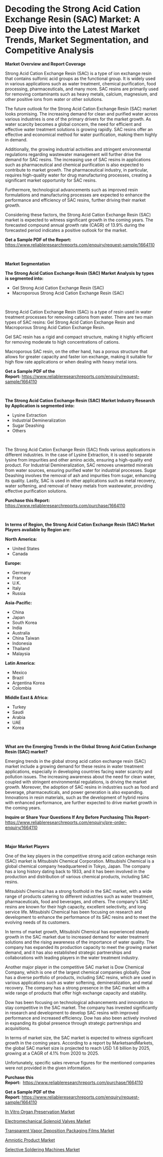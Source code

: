 <p><h1>Decoding the Strong Acid Cation Exchange Resin (SAC) Market: A Deep Dive into the Latest Market Trends, Market Segmentation, and Competitive Analysis</h1></p><p><strong>Market Overview and Report Coverage</strong></p>
<p><p>Strong Acid Cation Exchange Resin (SAC) is a type of ion exchange resin that contains sulfonic acid groups as the functional group. It is widely used in various applications such as water treatment, chemical purification, food processing, pharmaceuticals, and many more. SAC resins are primarily used for removing contaminants such as heavy metals, calcium, magnesium, and other positive ions from water or other solutions.</p><p>The future outlook for the Strong Acid Cation Exchange Resin (SAC) market looks promising. The increasing demand for clean and purified water across various industries is one of the primary drivers for the market growth. As water scarcity becomes a global concern, the need for efficient and effective water treatment solutions is growing rapidly. SAC resins offer an effective and economical method for water purification, making them highly in demand.</p><p>Additionally, the growing industrial activities and stringent environmental regulations regarding wastewater management will further drive the demand for SAC resins. The increasing use of SAC resins in applications such as pharmaceutical and chemical purification is also expected to contribute to market growth. The pharmaceutical industry, in particular, requires high-quality water for drug manufacturing processes, creating a significant market opportunity for SAC resins.</p><p>Furthermore, technological advancements such as improved resin formulations and manufacturing processes are expected to enhance the performance and efficiency of SAC resins, further driving their market growth.</p><p>Considering these factors, the Strong Acid Cation Exchange Resin (SAC) market is expected to witness significant growth in the coming years. The forecasted compound annual growth rate (CAGR) of 13.9% during the forecasted period indicates a positive outlook for the market.</p></p>
<p><strong>Get a Sample PDF of the Report:</strong> <a href="https://www.reliableresearchreports.com/enquiry/request-sample/1664110">https://www.reliableresearchreports.com/enquiry/request-sample/1664110</a></p>
<p>&nbsp;</p>
<p><strong>Market Segmentation</strong></p>
<p><strong>The Strong Acid Cation Exchange Resin (SAC) Market Analysis by types is segmented into:</strong></p>
<p><ul><li>Gel Strong Acid Cation Exchange Resin (SAC)</li><li>Macroporous Strong Acid Cation Exchange Resin (SAC)</li></ul></p>
<p>&nbsp;</p>
<p><p>Strong Acid Cation Exchange Resin (SAC) is a type of resin used in water treatment processes for removing cations from water. There are two main types of SAC resins: Gel Strong Acid Cation Exchange Resin and Macroporous Strong Acid Cation Exchange Resin. </p><p>Gel SAC resin has a rigid and compact structure, making it highly efficient for removing moderate to high concentrations of cations. </p><p>Macroporous SAC resin, on the other hand, has a porous structure that allows for greater capacity and faster ion exchange, making it suitable for high flow rate applications or when dealing with heavy metal ions.</p></p>
<p><strong>Get a Sample PDF of the Report:</strong>&nbsp;<a href="https://www.reliableresearchreports.com/enquiry/request-sample/1664110">https://www.reliableresearchreports.com/enquiry/request-sample/1664110</a></p>
<p>&nbsp;</p>
<p><strong>The Strong Acid Cation Exchange Resin (SAC) Market Industry Research by Application is segmented into:</strong></p>
<p><ul><li>Lysine Extraction</li><li>Industrial Demineralization</li><li>Sugar Deashing</li><li>Others</li></ul></p>
<p>&nbsp;</p>
<p><p>The Strong Acid Cation Exchange Resin (SAC) finds various applications in different industries. In the case of Lysine Extraction, it is used to separate lysine from impurities and other amino acids, ensuring a high-quality end product. For Industrial Demineralization, SAC removes unwanted minerals from water sources, ensuring purified water for industrial processes. Sugar Deashing involves the removal of ash and impurities from sugar, enhancing its quality. Lastly, SAC is used in other applications such as metal recovery, water softening, and removal of heavy metals from wastewater, providing effective purification solutions.</p></p>
<p><strong>Purchase this Report:</strong>&nbsp; <a href="https://www.reliableresearchreports.com/purchase/1664110">https://www.reliableresearchreports.com/purchase/1664110</a></p>
<p>&nbsp;</p>
<p><strong>In terms of Region, the Strong Acid Cation Exchange Resin (SAC) Market Players available by Region are:</strong></p>
<p>
    <p> <strong> North America: </strong>
        <ul>
            <li>United States</li>
            <li>Canada</li>
        </ul>
        </p> 
    <p> <strong> Europe: </strong>
        <ul>
            <li>Germany</li>
            <li>France</li>
            <li>U.K.</li>
            <li>Italy</li>
            <li>Russia</li>
        </ul>
        </p> 
    <p> <strong> Asia-Pacific: </strong>
        <ul>
            <li>China</li>
            <li>Japan</li>
            <li>South Korea</li>
            <li>India</li>
            <li>Australia</li>
            <li>China Taiwan</li>
            <li>Indonesia</li>
            <li>Thailand</li>
            <li>Malaysia</li>
        </ul>
        </p> 
    <p> <strong> Latin America: </strong>
        <ul>
            <li>Mexico</li>
            <li>Brazil</li>
            <li>Argentina Korea</li>
            <li>Colombia</li>
        </ul>
        </p> 
    <p> <strong> Middle East & Africa: </strong>
        <ul>
            <li>Turkey</li>
            <li>Saudi</li>
            <li>Arabia</li>
            <li>UAE</li>
            <li>Korea</li>
        </ul>
    </p>
    </p>
<p>&nbsp;</p>
<p><strong>What are the Emerging Trends in the Global Strong Acid Cation Exchange Resin (SAC) market?</strong></p>
<p><p>Emerging trends in the global strong acid cation exchange resin (SAC) market include a growing demand for these resins in water treatment applications, especially in developing countries facing water scarcity and pollution issues. The increasing awareness about the need for clean water, coupled with stringent environmental regulations, is driving the market growth. Moreover, the adoption of SAC resins in industries such as food and beverage, pharmaceuticals, and power generation is also expanding. Innovations in resin materials, such as the development of hybrid resins with enhanced performance, are further expected to drive market growth in the coming years.</p></p>
<p><strong>Inquire or Share Your Questions If Any Before Purchasing This Report</strong>- <a href="https://www.reliableresearchreports.com/enquiry/pre-order-enquiry/1664110">https://www.reliableresearchreports.com/enquiry/pre-order-enquiry/1664110</a></p>
<p>&nbsp;</p>
<p><strong>Major Market Players</strong></p>
<p><p>One of the key players in the competitive strong acid cation exchange resin (SAC) market is Mitsubishi Chemical Corporation. Mitsubishi Chemical is a global chemical company headquartered in Tokyo, Japan. The company has a long history dating back to 1933, and it has been involved in the production and distribution of various chemical products, including SAC resins.</p><p>Mitsubishi Chemical has a strong foothold in the SAC market, with a wide range of products catering to different industries such as water treatment, pharmaceuticals, food and beverages, and others. The company's SAC resins are known for their high capacity, excellent selectivity, and long service life. Mitsubishi Chemical has been focusing on research and development to enhance the performance of its SAC resins and to meet the evolving needs of its customers.</p><p>In terms of market growth, Mitsubishi Chemical has experienced steady growth in the SAC market due to increased demand for water treatment solutions and the rising awareness of the importance of water quality. The company has expanded its production capacity to meet the growing market demand, and it has also established strategic partnerships and collaborations with leading players in the water treatment industry.</p><p>Another major player in the competitive SAC market is Dow Chemical Company, which is one of the largest chemical companies globally. Dow has a diverse portfolio of products, including SAC resins, which are used in various applications such as water softening, demineralization, and metal recovery. The company has a strong presence in the SAC market with a wide range of products that offer high exchange capacity and stability.</p><p>Dow has been focusing on technological advancements and innovation to stay competitive in the SAC market. The company has invested significantly in research and development to develop SAC resins with improved performance and increased efficiency. Dow has also been actively involved in expanding its global presence through strategic partnerships and acquisitions.</p><p>In terms of market size, the SAC market is expected to witness significant growth in the coming years. According to a report by MarketsandMarkets, the global SAC market size is projected to reach USD 1.6 billion by 2025, growing at a CAGR of 4.1% from 2020 to 2025.</p><p>Unfortunately, specific sales revenue figures for the mentioned companies were not provided in the given information.</p></p>
<p><strong>Purchase this Report:</strong>&nbsp;&nbsp;<a href="https://www.reliableresearchreports.com/purchase/1664110">https://www.reliableresearchreports.com/purchase/1664110</a></p>
<p></p>
<p><strong>Get a Sample PDF of the Report:</strong>&nbsp;<a href="https://www.reliableresearchreports.com/enquiry/request-sample/1664110">https://www.reliableresearchreports.com/enquiry/request-sample/1664110</a></p>
<p><p><a href="https://www.linkedin.com/pulse/vitro-organ-preservation-market-size-2023/">In Vitro Organ Preservation Market</a></p><p><a href="https://github.com/zebdakicsin/Market-Research-Report-List-1/blob/main/electromechanical-solenoid-valves-market.md">Electromechanical Solenoid Valves Market</a></p><p><a href="https://github.com/Krish2023na/Market-Research-Report-List-1/blob/main/transparent-vapor-deposition-packaging-films-market.md">Transparent Vapor Deposition Packaging Films Market</a></p><p><a href="https://www.linkedin.com/pulse/amniotic-product-market-size-growth-forecast-from/">Amniotic Product Market</a></p><p><a href="https://medium.com/@dannyharber1978/selective-soldering-machines-market-size-growth-forecast-2023-2030-72e01a0f90ab">Selective Soldering Machines Market</a></p></p>